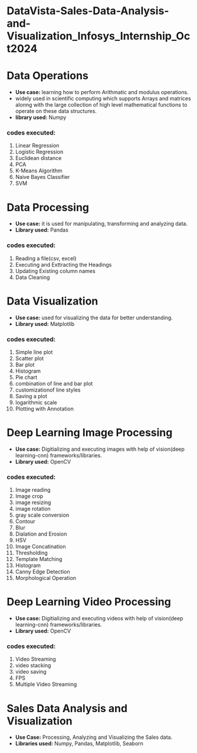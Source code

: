 # DataVista-Sales-Data-Analysis-and-Visualization_Infosys_Internship_Oct2024
# Data Operations
- **Use case:** learning how to perform Arithmatic and modulus operations.
- widely used in scientific computing which supports  Arrays and matrices alonng with the large collection of high level mathematical functions to operate on these data structures.  
- **library used:** Numpy
### codes executed:
1. Linear Regression
2. Logistic Regression
3. Euclidean distance
4. PCA
5. K-Means Algorithm
6. Naive Bayes Classifier
7. SVM
# Data Processing
- **Use case:** it is used for manipulating, transforming and analyzing data.
- **Library used:** Pandas
### codes executed:
1. Reading a file(csv, excel)
2. Executing and Exttracting the Headings
3. Updating Existing column names
4. Data Cleaning
# Data Visualization
- **Use case:** used for visualizing the data for better understanding.
- **Library used:** Matplotlib
### codes executed:
1. Simple line plot
2. Scatter plot
3. Bar plot
4. Histogram
5. Pie chart
6. combination of line and bar plot
7. customizationof line styles
8. Saving a plot
9. logarithmic scale
10. Plotting with Annotation
# Deep Learning Image Processing
- **Use case:** Digitializing and executing images with help of vision(deep learning-cnn) frameworks/libraries.
- **Library used:** OpenCV
### codes executed:
1. Image reading
2. Image crop
3. image resizing
4. image rotation
5. gray scale conversion
6. Contour
7. Blur
8. Dialation and Erosion
9. HSV
10. Image Concatination
11. Thresholding
12. Template Matching
13. Histogram
14. Canny Edge Detection
15. Morphological Operation
# Deep Learning Video Processing
- **Use case:** Digitializing and executing videos with help of vision(deep learning-cnn) frameworks/libraries.
- **Library used:** OpenCV
### codes executed:
1. Video Streaming
2. video stacking
3. video saving
4. FPS
5. Multiple Video Streaming
# Sales Data Analysis and Visualization
- **Use Case:** Processing, Analyzing and Visualizing the Sales data.
- **Libraries used:** Numpy, Pandas, Matplotlib, Seaborn
